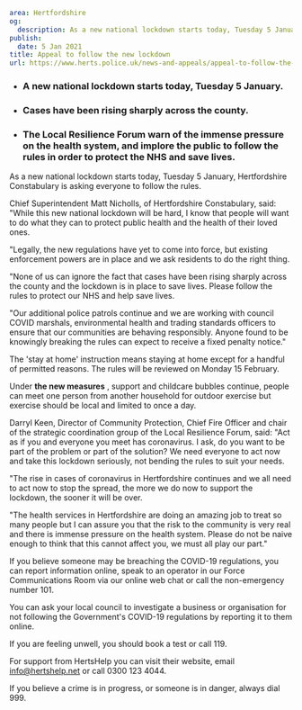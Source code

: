 ```yaml
area: Hertfordshire
og:
  description: As a new national lockdown starts today, Tuesday 5 January, Hertfordshire Constabulary is asking everyone to follow the rules.
publish:
  date: 5 Jan 2021
title: Appeal to follow the new lockdown
url: https://www.herts.police.uk/news-and-appeals/appeal-to-follow-the-new-lockdown-1055
```

* ### A new national lockdown starts today, Tuesday 5 January.

 * ### Cases have been rising sharply across the county.

 * ### The Local Resilience Forum warn of the immense pressure on the health system, and implore the public to follow the rules in order to protect the NHS and save lives.

As a new national lockdown starts today, Tuesday 5 January, Hertfordshire Constabulary is asking everyone to follow the rules.

Chief Superintendent Matt Nicholls, of Hertfordshire Constabulary, said: "While this new national lockdown will be hard, I know that people will want to do what they can to protect public health and the health of their loved ones.

"Legally, the new regulations have yet to come into force, but existing enforcement powers are in place and we ask residents to do the right thing.

"None of us can ignore the fact that cases have been rising sharply across the county and the lockdown is in place to save lives. Please follow the rules to protect our NHS and help save lives.

"Our additional police patrols continue and we are working with council COVID marshals, environmental health and trading standards officers to ensure that our communities are behaving responsibly. Anyone found to be knowingly breaking the rules can expect to receive a fixed penalty notice."

The 'stay at home' instruction means staying at home except for a handful of permitted reasons. The rules will be reviewed on Monday 15 February.

Under **the new measures** , support and childcare bubbles continue, people can meet one person from another household for outdoor exercise but exercise should be local and limited to once a day.

Darryl Keen, Director of Community Protection, Chief Fire Officer and chair of the strategic coordination group of the Local Resilience Forum, said: "Act as if you and everyone you meet has coronavirus. I ask, do you want to be part of the problem or part of the solution? We need everyone to act now and take this lockdown seriously, not bending the rules to suit your needs.

"The rise in cases of coronavirus in Hertfordshire continues and we all need to act now to stop the spread, the more we do now to support the lockdown, the sooner it will be over.

"The health services in Hertfordshire are doing an amazing job to treat so many people but I can assure you that the risk to the community is very real and there is immense pressure on the health system. Please do not be naive enough to think that this cannot affect you, we must all play our part."

If you believe someone may be breaching the COVID-19 regulations, you can report information online, speak to an operator in our Force Communications Room via our online web chat or call the non-emergency number 101.

You can ask your local council to investigate a business or organisation for not following the Government's COVID-19 regulations by reporting it to them online.

If you are feeling unwell, you should book a test or call 119.

For support from HertsHelp you can visit their website, email info@hertshelp.net or call 0300 123 4044.

If you believe a crime is in progress, or someone is in danger, always dial 999.
